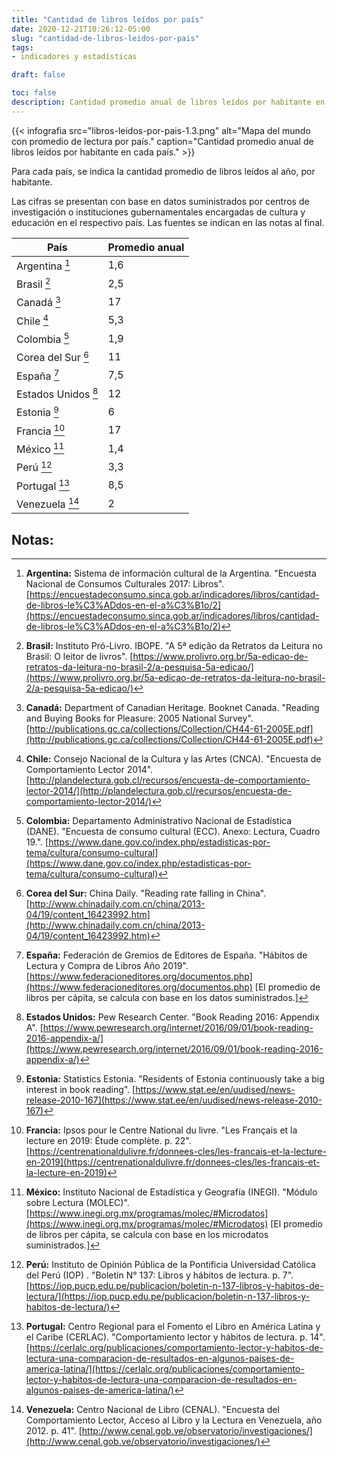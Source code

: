 ```yaml
---
title: "Cantidad de libros leídos por país"
date: 2020-12-21T10:26:12-05:00
slug: "cantidad-de-libros-leidos-por-pais"
tags: 
- indicadores y estadísticas

draft: false

toc: false
description: Cantidad promedio anual de libros leídos por habitante en cada país.
---
```


{{< infografia 
  src="libros-leidos-por-pais-1.3.png" 
  alt="Mapa del mundo con promedio de lectura por país."
  caption="Cantidad promedio anual de libros leídos por habitante en cada país." >}}

Para cada país, se indica la cantidad promedio de libros leídos al año, por habitante.

Las cifras se presentan con base en datos suministrados por centros de investigación o instituciones gubernamentales encargadas de cultura y educación en el respectivo país. Las fuentes se indican en las notas al final.

| País | Promedio anual |
|-----------------------------------|------|
| Argentina [^Argentina]            | 1,6  |
| Brasil [^Brasil]                  | 2,5  |
| Canadá [^Canadá]                  | 17   |
| Chile [^Chile]                    | 5,3  |
| Colombia [^Colombia]              | 1,9  |
| Corea del Sur [^Corea del Sur]    | 11   |
| España [^España]                  | 7,5  |
| Estados Unidos [^Estados Unidos]  | 12   |
| Estonia [^Estonia]                | 6    |
| Francia [^Francia]                | 17   |
| México [^México]                  | 1,4  |
| Perú [^Perú]                      | 3,3  |
| Portugal [^Portugal]              | 8,5  |
| Venezuela [^Venezuela]            | 2    |


## Notas:

[^Argentina]: **Argentina:** Sistema de información cultural de la Argentina. "Encuesta Nacional de Consumos Culturales 2017: Libros". [https://encuestadeconsumo.sinca.gob.ar/indicadores/libros/cantidad-de-libros-le%C3%ADdos-en-el-a%C3%B1o/2](https://encuestadeconsumo.sinca.gob.ar/indicadores/libros/cantidad-de-libros-le%C3%ADdos-en-el-a%C3%B1o/2)
[^Brasil]: **Brasil:** Instituto Pró-Livro. IBOPE. "A 5ª edição da Retratos da Leitura no Brasil: O leitor de livros". [https://www.prolivro.org.br/5a-edicao-de-retratos-da-leitura-no-brasil-2/a-pesquisa-5a-edicao/](https://www.prolivro.org.br/5a-edicao-de-retratos-da-leitura-no-brasil-2/a-pesquisa-5a-edicao/)
[^Canadá]: **Canadá:** Department of Canadian Heritage. Booknet Canada. "Reading and Buying Books for Pleasure: 2005 National Survey". [http://publications.gc.ca/collections/Collection/CH44-61-2005E.pdf](http://publications.gc.ca/collections/Collection/CH44-61-2005E.pdf)
[^Chile]: **Chile:** Consejo Nacional de la Cultura y las Artes (CNCA). "Encuesta de Comportamiento Lector 2014". [http://plandelectura.gob.cl/recursos/encuesta-de-comportamiento-lector-2014/](http://plandelectura.gob.cl/recursos/encuesta-de-comportamiento-lector-2014/)
[^Colombia]: **Colombia:** Departamento Administrativo Nacional de Estadística (DANE). "Encuesta de consumo cultural (ECC). Anexo: Lectura, Cuadro 19.". [https://www.dane.gov.co/index.php/estadisticas-por-tema/cultura/consumo-cultural](https://www.dane.gov.co/index.php/estadisticas-por-tema/cultura/consumo-cultural)
[^Corea del Sur]: **Corea del Sur:** China Daily. "Reading rate falling in China". [http://www.chinadaily.com.cn/china/2013-04/19/content_16423992.htm](http://www.chinadaily.com.cn/china/2013-04/19/content_16423992.htm)
[^España]: **España:** Federación de Gremios de Editores de España. "Hábitos de Lectura y Compra de Libros Año 2019". [https://www.federacioneditores.org/documentos.php](https://www.federacioneditores.org/documentos.php) [El promedio de libros per cápita, se calcula con base en los datos suministrados.]
[^Estados Unidos]: **Estados Unidos:** Pew Research Center. "Book Reading 2016: Appendix A". [https://www.pewresearch.org/internet/2016/09/01/book-reading-2016-appendix-a/](https://www.pewresearch.org/internet/2016/09/01/book-reading-2016-appendix-a/)
[^Estonia]: **Estonia:** Statistics Estonia. "Residents of Estonia continuously take a big interest in book reading". [https://www.stat.ee/en/uudised/news-release-2010-167](https://www.stat.ee/en/uudised/news-release-2010-167)
[^Francia]: **Francia:** Ipsos pour le Centre National du livre. "Les Français et la lecture en 2019: Étude complète. p. 22". [https://centrenationaldulivre.fr/donnees-cles/les-francais-et-la-lecture-en-2019](https://centrenationaldulivre.fr/donnees-cles/les-francais-et-la-lecture-en-2019)
[^México]: **México:** Instituto Nacional de Estadística y Geografía (INEGI). "Módulo sobre Lectura (MOLEC)". [https://www.inegi.org.mx/programas/molec/#Microdatos](https://www.inegi.org.mx/programas/molec/#Microdatos) [El promedio de libros per cápita, se calcula con base en los microdatos suministrados.]
[^Perú]: **Perú:** Instituto de Opinión Pública de la Pontificia Universidad Católica del Perú (IOP) . "Boletín N° 137: Libros y hábitos de lectura. p. 7". [https://iop.pucp.edu.pe/publicacion/boletin-n-137-libros-y-habitos-de-lectura/](https://iop.pucp.edu.pe/publicacion/boletin-n-137-libros-y-habitos-de-lectura/)
[^Portugal]: **Portugal:** Centro Regional para el Fomento el Libro en América Latina y el Caribe (CERLAC). "Comportamiento lector y hábitos de lectura. p. 14". [https://cerlalc.org/publicaciones/comportamiento-lector-y-habitos-de-lectura-una-comparacion-de-resultados-en-algunos-paises-de-america-latina/](https://cerlalc.org/publicaciones/comportamiento-lector-y-habitos-de-lectura-una-comparacion-de-resultados-en-algunos-paises-de-america-latina/)
[^Venezuela]: **Venezuela:** Centro Nacional de Libro (CENAL). "Encuesta del Comportamiento Lector, Acceso al Libro y la Lectura en Venezuela, año 2012. p. 41". [http://www.cenal.gob.ve/observatorio/investigaciones/](http://www.cenal.gob.ve/observatorio/investigaciones/)
